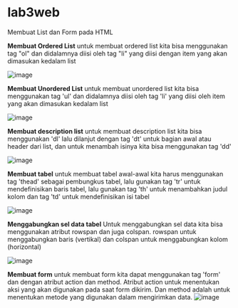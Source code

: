 # lab3web
Membuat List dan Form pada HTML

<b>Membuat Ordered List</b>
untuk membuat ordered list kita bisa menggunakan tag "ol" dan didalamnya diisi oleh tag "li" yang diisi dengan item yang akan dimasukan kedalam list

![image](https://github.com/user-attachments/assets/2c02fd84-736f-4935-aa81-e3c5c17db04c)



<b>Membuat Unordered List</b>
untuk membuat unordered list kita bisa menggunakan tag 'ul' dan didalamnya diisi oleh tag 'li' yang diisi oleh item yang akan dimasukan kedalam list

![image](https://github.com/user-attachments/assets/9648f4d3-f997-4f74-8233-6361016a514f)


<b>Membuat description list</b>
untuk membuat description list kita bisa menggunakan 'dl' lalu dilanjut dengan tag 'dt' untuk bagian awal atau header dari list, dan untuk menambah isinya kita bisa menggunakan tag 'dd'

![image](https://github.com/user-attachments/assets/89320dc5-4f80-4c33-b6b1-2068b2f0c1f8)


<b>Membuat tabel</b>
untuk membuat tabel awal-awal kita harus menggunakan tag 'thead' sebagai pembungkus tabel, lalu gunakan tag 'tr' untuk mendefinisikan baris tabel, lalu gunakan tag 'th' untuk menambahkan judul kolom dan tag 'td' untuk mendefinisikan isi tabel

![image](https://github.com/user-attachments/assets/0fc56e3d-ee27-49fe-b684-1a0acb39b650)


<b>Menggabungkan sel data tabel</b>
Untuk menggabungkan sel data kita bisa menggunakan atribut rowspan dan juga colspan. rowspan untuk menggabungkan baris (vertikal) dan colspan untuk menggabungkan kolom (horizontal)

![image](https://github.com/user-attachments/assets/adccd508-73c3-4b83-8966-16cad16fd30b)

<b>Membuat form</b>
untuk membuat form kita dapat menggunakan tag 'form' dan dengan atribut action dan method. Atribut action untuk menentukan aksi yang akan digunakan pada saat form dikirim. Dan method adalah untuk menentukan metode yang digunakan dalam mengirimkan data.
![image](https://github.com/user-attachments/assets/07364cbe-4282-4b48-bb80-4ab82be2afbb)
